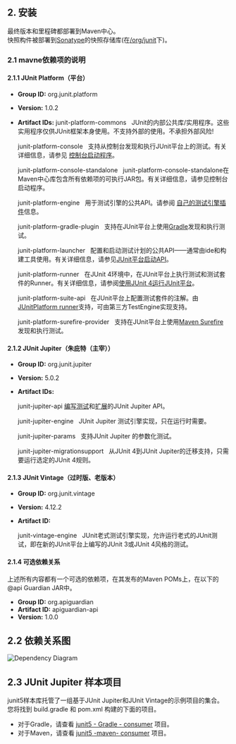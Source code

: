 ## 2. 安装

最终版本和里程碑都部署到Maven中心。  
快照构件被部署到[Sonatype](https://oss.sonatype.org/content/repositories/snapshots)的快照存储库\(在[/org/junit](https://oss.sonatype.org/content/repositories/snapshots/org/junit/)下\)。

### 2.1 mavne依赖项的说明

#### 2.1.1 JUnit Platform（平台）

* **Group ID:**
  org.junit.platform
* **Version:**
  1.0.2
* **Artifact IDs:**
  junit-platform-commons
    JUnit的内部公共库/实用程序。这些实用程序仅供JUnit框架本身使用。不支持外部的使用。不承担外部风险!


  junit-platform-console
    支持从控制台发现和执行JUnit平台上的测试。有关详细信息，请参见 [控制台启动程序](http://junit.org/junit5/docs/current/user-guide/#running-tests-console-launcher)。

  junit-platform-console-standalone
    junit-platform-console-standalone在Maven中心库包含所有依赖项的可执行JAR包。有关详细信息，请参见控制台启动程序。

  junit-platform-engine
    用于测试引擎的公共API。请参阅 [自己的测试引擎插件](http://junit.org/junit5/docs/current/user-guide/#launcher-api-engines-custom)信息。

  junit-platform-gradle-plugin
    支持在JUnit平台上使用[Gradle](http://junit.org/junit5/docs/current/user-guide/#running-tests-build-gradle)发现和执行测试。

  junit-platform-launcher
    配置和启动测试计划的公共API——通常由ide和构建工具使用。有关详细信息，请参见[JUnit平台启动API](http://junit.org/junit5/docs/current/user-guide/#launcher-api)。

  junit-platform-runner
    在JUnit 4环境中，在JUnit平台上执行测试和测试套件的Runner。有关详细信息，请参阅[使用JUnit 4运行JUnit平台](http://junit.org/junit5/docs/current/user-guide/#running-tests-junit-platform-runner)。

  junit-platform-suite-api
    在JUnit平台上配置测试套件的注解。由[JUnitPlatform runner](http://junit.org/junit5/docs/current/user-guide/#running-tests-junit-platform-runner)支持，可由第三方TestEngine实现支持。

  junit-platform-surefire-provider
    支持在JUnit平台上使用[Maven Surefire](http://junit.org/junit5/docs/current/user-guide/#running-tests-build-maven)发现和执行测试。

#### 2.1.2 JUnit Jupiter（朱庇特（主宰））

* **Group ID:**
  org.junit.jupiter
* **Version:**
  5.0.2
* **Artifact IDs:**

  junit-jupiter-api
  [编写测试](http://junit.org/junit5/docs/current/user-guide/#writing-tests)和[扩展](http://junit.org/junit5/docs/current/user-guide/#extensions)的JUnit Jupiter API。

  junit-jupiter-engine
    JUnit Jupiter 测试引擎实现，只在运行时需要。

  junit-jupiter-params
    支持JUnit Jupiter 的参数化测试。

  junit-jupiter-migrationsupport
    从JUnit 4到JUnit Jupiter的迁移支持，只需要运行选定的JUnit 4规则。

#### 2.1.3 JUnit Vintage（过时版、老版本）

* **Group ID:**
  org.junit.vintage
* **Version:**
  4.12.2
* **Artifact ID:**

  junit-vintage-engine
    JUnit老式测试引擎实现，允许运行老式的JUnit测试，即在新的JUnit平台上编写的JUnit 3或JUnit 4风格的测试。

#### 2.1.4 可选依赖关系

上述所有内容都有一个可选的依赖项，在其发布的Maven POMs上，在以下的@api Guardian JAR中。

* **Group ID:**
  org.apiguardian
* **Artifact ID:**
  apiguardian-api
* **Version:**
  1.0.0

## 2.2 依赖关系图

![](http://junit.org/junit5/docs/current/user-guide/images/component-diagram.svg "Dependency Diagram")

## 2.3 JUnit Jupiter 样本项目

junit5样本库托管了一组基于JUnit Jupiter和JUnit Vintage的示例项目的集合。您将找到 build.gradle 和 pom.xml 构建的下面的项目。

* 对于Gradle，请查看 [junit5 - Gradle - consumer](https://github.com/junit-team/junit5-samples/tree/r5.0.2/junit5-gradle-consumer) 项目。
* 对于Maven，请查看 [junit5 -maven- consumer](https://github.com/junit-team/junit5-samples/tree/r5.0.2/junit5-maven-consumer) 项目。



